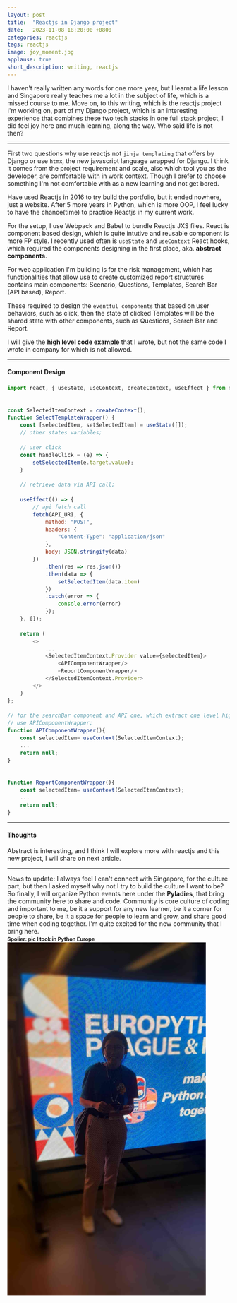 ```yaml
---
layout: post
title:  "Reactjs in Django project"
date:   2023-11-08 18:20:00 +0800
categories: reactjs
tags: reactjs
image: joy_moment.jpg
applause: true
short_description: writing, reactjs
--- 
```



<div markdown="1" id="text">
I haven't really written any words for one more year, but I learnt a life lesson and Singapore really teaches me a lot in the subject of life, which is a missed course to me. Move on, to this writing, which is the reactjs project I'm working on, part of my Django project, which is an interesting experience that combines these two tech stacks in one full stack project, I did feel joy here and much learning, along the way. Who said life is not then? 
<hr>

First two questions why use reactjs not `jinja templating` that offers by Django or use `htmx`, the new javascript language wrapped for Django. I think it comes from the project requirement and scale, also which tool you as the developer, are comfortable with in work context. Though I prefer to choose something I'm not comfortable with as a new learning and not get bored.

Have used Reactjs in 2016 to try build the portfolio, but it ended nowhere, just a website. After 5 more years in Python, which is more OOP, I feel lucky to have the chance(time) to practice Reactjs in my current work. 

For the setup, I use Webpack and Babel to bundle Reactjs JXS files. React is component based design, which is quite intutive and reusable component is more FP style. I recently used often is `useState` and `useContext` React hooks, which required the components designing in the first place, aka. <b>abstract components</b>. 

For web application I'm building is for the risk management, which has functionalities that allow use to create customized report structures contains main components: Scenario, Questions, Templates, Search Bar (API based), Report. 

These required to design the `eventful components` that based on user behaviors, such as click, then the state of clicked Templates will be the shared state with other components, such as Questions, Search Bar and Report. 

I will give the <b>high level code example</b> that I wrote, but not the same code I wrote in company for which is not allowed. 

<hr>

#### Component Design


```js 
import react, { useState, useContext, createContext, useEffect } from React; 


const SelectedItemContext = createContext();
function SelectTemplateWrapper() {
    const [selectedItem, setSelectedItem] = useState([]);
    // other states variables; 

    // user click 
    const handleClick = (e) => {
        setSelectedItem(e.target.value);
    }

    // retrieve data via API call;
    
    useEffect(() => {
        // api fetch call 
        fetch(API_URI, {
            method: "POST",
            headers: {
                "Content-Type": "application/json"
            },
            body: JSON.stringify(data)
        })
            .then(res => res.json())
            .then(data => {
                setSelectedItem(data.item)
            })
            .catch(error => {
                console.error(error)
            });
    }, []);

    return (
        <>
            ... 
            <SelectedItemContext.Provider value={selectedItem}>
                <APIComponentWrapper/>
                <ReportComponentWrapper/>
            </SelectedItemContext.Provider>
        </>
    )
};

// for the searchBar component and API one, which extract one level higher
// use APIComponentWrapper;
function APIComponentWrapper(){
    const selectedItem= useContext(SelectedItemContext);
    ...
    return null;
}


function ReportComponentWrapper(){
    const selectedItem= useContext(SelectedItemContext);
    ...
    return null;
}
```
<hr>

#### Thoughts
Abstract is interesting, and I think I will explore more with reactjs and this new project, I will share on next article.
<hr>
News to update: 
I always feel I can't connect with Singapore, for the culture part, but then I asked myself why not I try to build the culture I want to be? So finally, I will organize Python events here under the <b>Pyladies</b>, that bring the community here to share and code. 
Community is core culture of coding and important to me, be it a support for any new learner, be it a corner for people to share, be it a space for people to learn and grow, and share good time when coding together. I'm quite excited for the new community that I bring here. 
<br>
<small><b>Spolier: pic I took in Python Europe </b></small><br>
<img src="/assets/pycon_prague_2023.jpg" width="450" >
</div>